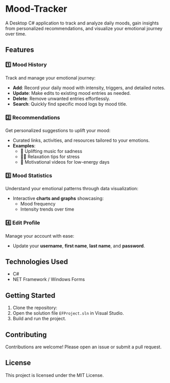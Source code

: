 # Mood-Tracker

A Desktop C# application to track and analyze daily moods, gain insights from personalized recommendations, and visualize your emotional journey over time.

## Features

### 1️⃣ Mood History
Track and manage your emotional journey:
- **Add**: Record your daily mood with intensity, triggers, and detailed notes.
- **Update**: Make edits to existing mood entries as needed.
- **Delete**: Remove unwanted entries effortlessly.
- **Search**: Quickly find specific mood logs by mood title.

### 2️⃣ Recommendations
Get personalized suggestions to uplift your mood:
- Curated links, activities, and resources tailored to your emotions.
- **Examples**:
  - 🎵 Uplifting music for sadness
  - 🧘‍♀️ Relaxation tips for stress
  - 💪 Motivational videos for low-energy days

### 3️⃣ Mood Statistics
Understand your emotional patterns through data visualization:
- Interactive **charts and graphs** showcasing:
  - Mood frequency
  - Intensity trends over time

### 4️⃣ Edit Profile
Manage your account with ease:
- Update your **username**, **first name**, **last name**, and **password**.


## Technologies Used

- C#
- NET Framework / Windows Forms

## Getting Started

1. Clone the repository:
2. Open the solution file `EFProject.sln` in Visual Studio.
3. Build and run the project.

## Contributing

Contributions are welcome! Please open an issue or submit a pull request.

## License

This project is licensed under the MIT License.


